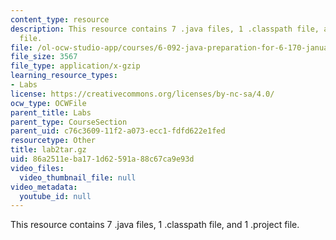 ```yaml
---
content_type: resource
description: This resource contains 7 .java files, 1 .classpath file, and 1 .project
  file.
file: /ol-ocw-studio-app/courses/6-092-java-preparation-for-6-170-january-iap-2006/86a2511eba171d62591a88c67ca9e93d_lab2tar.gz
file_size: 3567
file_type: application/x-gzip
learning_resource_types:
- Labs
license: https://creativecommons.org/licenses/by-nc-sa/4.0/
ocw_type: OCWFile
parent_title: Labs
parent_type: CourseSection
parent_uid: c76c3609-11f2-a073-ecc1-fdfd622e1fed
resourcetype: Other
title: lab2tar.gz
uid: 86a2511e-ba17-1d62-591a-88c67ca9e93d
video_files:
  video_thumbnail_file: null
video_metadata:
  youtube_id: null
---
```

This resource contains 7 .java files, 1 .classpath file, and 1 .project file.